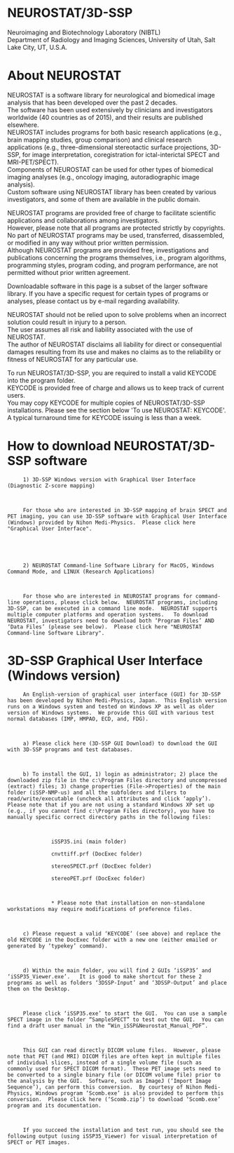 # NEUROSTAT/3D-SSP
Neuroimaging and Biotechnology Laboratory (NIBTL)  
Department of Radiology and Imaging Sciences, University of Utah, Salt Lake City, UT, U.S.A.

# About NEUROSTAT

NEUROSTAT is a software library for neurological and biomedical image analysis that has been developed over the past 2 decades.  
The software has been used extensively by clinicians and investigators worldwide (40 countries as of 2015), and their results are published elsewhere.  
NEUROSTAT includes programs for both basic research applications (e.g., brain mapping studies, group comparison) and clinical research applications 
(e.g., three-dimensional stereotactic surface projections, 3D-SSP, for image interpretation, coregistration for ictal-interictal SPECT and MRI-PET/SPECT).  
Components of NEUROSTAT can be used for other types of biomedical imaging analyses (e.g., oncology imaging, autoradiographic image analysis).  
Custom software using NEUROSTAT library has been created by various investigators, and some of them are available in the public domain.

 
NEUROSTAT programs are provided free of charge to facilitate scientific applications and collaborations among investigators.  
However, please note that all programs are protected strictly by copyrights.  
No part of NEUROSTAT programs may be used, transferred, disassembled, or modified in any way without prior written permission.  
Although NEUROSTAT programs are provided free, investigations and publications concerning the programs themselves, i.e., program algorithms, programming styles, program coding, 
and program performance, are not permitted without prior written agreement.

 
Downloadable software in this page is a subset of the larger software library.  If you have a specific request for certain types of programs or analyses, 
please contact us by e-mail regarding availability.

NEUROSTAT should not be relied upon to solve problems when an incorrect solution could result in injury to a person.  
The user assumes all risk and liability associated with the use of NEUROSTAT.  
The author of NEUROSTAT disclaims all liability for direct or consequential damages resulting from its use and makes no claims as to the reliability or fitness of NEUROSTAT for any particular use.

To run NEUROSTAT/3D-SSP, you are required to install a valid KEYCODE into the program folder.  
KEYCODE is provided free of charge and allows us to keep track of current users.  
You may copy KEYCODE for multiple copies of NEUROSTAT/3D-SSP installations.   Please see the section below 'To use NEUROSTAT:  KEYCODE'.  
A typical turnaround time for KEYCODE issuing is less than a week.


# How to download NEUROSTAT/3D-SSP software

 

         1) 3D-SSP Windows version with Graphical User Interface (Diagnostic Z-score mapping)

 

         For those who are interested in 3D-SSP mapping of brain SPECT and PET imaging, you can use 3D-SSP software with Graphical User Interface (Windows) provided by Nihon Medi-Physics.  Please click here "Graphical User Interface".

 

 

         2) NEUROSTAT Command-line Software Library for MacOS, Windows Command Mode, and LINUX (Research Applications)

 

         For those who are interested in NEUROSTAT programs for command-line operations, please click below.  NEUROSTAT programs, including 3D-SSP, can be executed in a command line mode.  NEUROSTAT supports multiple computer platforms and operation systems.   To download NEUROSTAT, investigators need to download both ‘Program Files’ AND ‘Data Files’ (please see below).  Please click here "NEUROSTAT Command-line Software Library".

 

 

# 3D-SSP Graphical User Interface (Windows version)

 

         An English-version of graphical user interface (GUI) for 3D-SSP has been developed by Nihon Medi-Physics, Japan.  This English version runs on a Windows system and tested on Windows XP as well as older version of Windows systems.  We provide this GUI with various test normal databases (IMP, HMPAO, ECD, and, FDG).

 

         a) Please click here (3D-SSP GUI Download) to download the GUI with 3D-SSP programs and test databases.

        

         b) To install the GUI, 1) login as administrator; 2) place the downloaded zip file in the c:\Program Files directory and uncompressed (extract) files; 3) change properties (File->Properties) of the main folder (iSSP-NMP-us) and all the subfolders and filers to read/write/executable (uncheck all attributes and click ‘apply’).  Please note that if you are not using a standard Windows XP set up (e.g., if you cannot find c:\Program Files directory), you have to manually specific correct directory paths in the following files:

 

                  iSSP35.ini (main folder)

                  cnvttiff.prf (DocExec folder)

                  stereoSPECT.prf (DocExec folder)

                  stereoPET.prf (DocExec folder)

 

                  * Please note that installation on non-standalone workstations may require modifications of preference files.

 

         c) Please request a valid ‘KEYCODE’ (see above) and replace the old KEYCODE in the DocExec folder with a new one (either emailed or generated by ‘typekey’ command).

 

         d) Within the main folder, you will find 2 GUIs ‘iSSP35’ and ‘iSSP35_Viewer.exe’.   It is good to make shortcut for these 2 programs as well as folders ‘3DSSP-Input’ and ‘3DSSP-Output’ and place them on the Desktop.

 

         Please click ‘iSSP35.exe’ to start the GUI.  You can use a sample SPECT image in the folder “SampleSPECT” to test out the GUI.  You can find a draft user manual in the “Win_iSSP&Neurostat_Manual_PDF”. 

 

         This GUI can read directly DICOM volume files.  However, please note that PET (and MRI) DICOM files are often kept in multiple files of individual slices, instead of a single volume file (such as commonly used for SPECT DICOM format).  These PET image sets need to be converted to a single binary file (or DICOM volume file) prior to the analysis by the GUI.  Software, such as ImageJ (‘Import Image Sequence’), can perform this conversion.  By courtesy of Nihon Medi-Physics, Windows program ‘Scomb.exe’ is also provided to perform this conversion.  Please click here (‘Scomb.zip’) to download ‘Scomb.exe’ program and its documentation.

 

         If you succeed the installation and test run, you should see the following output (using iSSP35_Viewer) for visual interpretation of SPECT or PET images.

